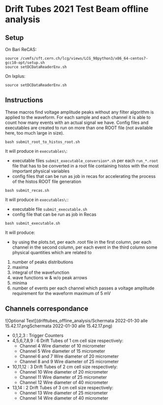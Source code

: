 # Drift Tubes 2021 Test Beam offline analysis
## Setup

On Bari ReCAS:

```
source /cvmfs/sft.cern.ch/lcg/views/LCG_98python3/x86_64-centos7-gcc10-opt/setup.sh
source setDCDataReaderEnv.sh
```
On lxplus:

```
source setDCDataReaderEnv.sh
```

## Instructions

These macros find voltage amplitude peaks without any filter algorithm is applied to the waveform.
For each sample and each channel it is able to count how many events with an actual signal we have.
Config files and executables are created to run on more than one ROOT file (not available here, too much large in size).

```
bash submit_root_to_histos_root.sh
```

It will produce in `executables\`:
- executable files `submit_executable_conversion*.sh` per each `run_*.root` file that has to be converted in a root file containing histos 
with the most important physical variables
- config files that can be run as job in recas for accelerating the process of the histos ROOT file generation
```
bash submit_recas.sh 
```
It will produce in `executables\`::
- executable file `submit_executable.sh`
- config file that can be run as job in Recas
```
bash submit_executable.sh
```

It will produce:
- by using the plots.txt, per each .root file in the first column, per each channel in the second column,
per each event in the third column some physical quantities which are related to 
1) number of peaks distributions
2) maxima
3) integral of the wavefunction 
4) wave functions w & w/o peak arrows
5) minima
6) number of events per each channel which passes a voltage amplitude requirement for the waveform maximum of 5 mV

## Channels correspondance
![Optional Text](drifttubes_offline_analysis/Schermata 2022-01-30 alle 15.42.17.pngSchermata 2022-01-30 alle 15.42.17.png)
- 0,1,2,3 : Trigger Counters
- 4,5,6,7,8,9 : 6 Drift Tubes of 1 cm cell size respectively:
  - Channel 4 Wire diameter of 10 micrometer 
  - Channel 5 Wire diameter of 15 micrometer 
  - Channel 6 and 7 Wire diameter of 20 micrometer 
  - Channel 8 and 9 Wire diameter of 25 micrometer 
- 10,11,12 : 3 Drift Tubes of 2 cm cell size respectively:
  - Channel 10 Wire diameter of 20 micrometer 
  - Channel 11 Wire diameter of 25 micrometer 
  - Channel 12 Wire diameter of 40 micrometer 
- 13,14 : 2 Drift Tubes of 3 cm cell size respectively:
  - Channel 13 Wire diameter of 25 micrometer 
  - Channel 14 Wire diameter of 40 micrometer 


 




